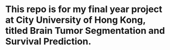 # This repo is for my final year project at City University of Hong Kong, titled Brain Tumor Segmentation and Survival Prediction.
